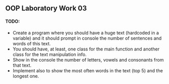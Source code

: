 ## OOP Laboratory Work 03

#### TODO:

- Create a program where you should have a huge text (hardcoded in a variable) and it should prompt in console the number of sentences and words of this text.
- You should have, at least, one class for the main function and another class for the text manipulation info.
- Show in the console the number of letters, vowels and consonants from that text.
- Implement also to show the most often words in the text (top 5) and the longest one.